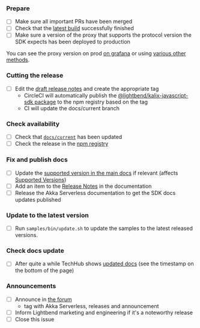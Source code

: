 ### Prepare

- [ ] Make sure all important PRs have been merged
- [ ] Check that the [latest build](https://app.circleci.com/pipelines/github/lightbend/kalix-javascript-sdk) successfully finished
- [ ] Make sure a version of the proxy that supports the protocol version the SDK expects has been deployed to production

You can see the proxy version on prod [on grafana](https://lightbendcloud.grafana.net/d/ebzw4ARnz/prod-akka-serverless-operations-dashboard?orgId=1) or using [various other methods](https://github.com/lightbend/akkaserverless/wiki/Versioning-and-how-to-determine-what-version-is-running).

### Cutting the release

- [ ] Edit the [draft release notes](https://github.com/lightbend/kalix-javascript-sdk/releases) and create the appropriate tag
    - CircleCI will automatically publish the [@lightbend/kalix-javascript-sdk package](https://www.npmjs.com/package/@lightbend/kalix-javascript-sdk) to the npm registry based on the tag
    - CI will update the docs/current branch

### Check availability

- [ ] Check that [`docs/current`](https://github.com/lightbend/kalix-javascript-sdk/commits/docs/current) has been updated
- [ ] Check the release in the [npm registry](https://www.npmjs.com/package/@lightbend/kalix-javascript-sdk)

### Fix and publish docs

- [ ] Update the [supported version in the main docs](https://github.com/lightbend/akkaserverless-docs/blob/master/docs/modules/ROOT/partials/include.adoc#L20) if relevant (affects [Supported Versions](https://developer.lightbend.com/docs/akka-serverless/setting-up/index.html#_supported_languages))
- [ ] Add an item to the [Release Notes](https://github.com/lightbend/akkaserverless-docs/blob/master/docs/modules/release-notes/pages/index.adoc) in the documentation
- [ ] Release the Akka Serverless documentation to get the SDK docs updates published

### Update to the latest version

- [ ] Run `samples/bin/update.sh` to update the samples to the latest released versions.

### Check docs update

- [ ] After quite a while TechHub shows [updated docs](https://developer.lightbend.com/docs/akka-serverless/index.html) (see the timestamp on the bottom of the page)

### Announcements

- [ ] Announce in [the forum](https://discuss.lightbend.com/c/akka-serverless/40)
    - tag with Akka Serverless, releases and announcement
- [ ] Inform Lightbend marketing and engineering if it's a noteworthy release
- [ ] Close this issue
